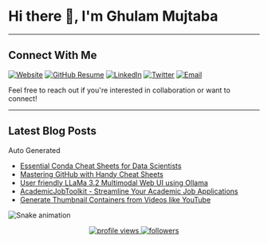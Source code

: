 # Hi there 👋, I'm Ghulam Mujtaba

---
## Connect With Me
[![Website](https://img.shields.io/badge/Website-gmujtaba.com-blue?style=flat&logo=google-chrome)](https://gmujtaba.com/)
[![GitHub Resume](https://img.shields.io/badge/GitHub-Resume-blue?logo=github&link=https://resume.github.io/?iamgmujtaba)](https://resume.github.io/?iamgmujtaba)
[![LinkedIn](https://img.shields.io/badge/LinkedIn-iamgmujtaba-blue?style=flat&logo=linkedin)](https://www.linkedin.com/in/iamgmujtaba/)
[![Twitter](https://img.shields.io/badge/Twitter-iamgmujtaba-blue?style=flat&logo=twitter)](https://twitter.com/iamgmujtaba)
[![Email](https://img.shields.io/badge/Email-gmujtaba@ieee.org-red?style=flat&logo=gmail)](mailto:gmujtaba@ieee.org)

Feel free to reach out if you're interested in collaboration or want to connect!

---

<!--
## GitHub Metrics
<p align="center">
  <img src="https://github-readme-streak-stats.herokuapp.com/?user=iamgmujtaba&theme=dark" alt="GitHub Streak"/>
  <img src="https://github-profile-trophy.vercel.app/?username=iamgmujtaba&theme=darkhub&row=1" alt="trophy"/>
</p>

-->

## Latest Blog Posts
Auto Generated
<!-- BLOG-POST-LIST:START -->
- [Essential Conda Cheat Sheets for Data Scientists](https://gmujtaba.com/blog/2025/essential-conda-cheat-sheets-for-data-scientists/)
- [Mastering GitHub with Handy Cheat Sheets](https://gmujtaba.com/blog/2024/mastering-github-with-handy-cheat-sheets/)
- [User friendly LLaMa 3.2 Multimodal Web UI using Ollama](https://gmujtaba.com/blog/2024/LLaMa3.2-multimodal-web-ui-using-ollama/)
- [AcademicJobToolkit - Streamline Your Academic Job Applications](https://gmujtaba.com/blog/2024/academic-job-search-toolkit/)
- [Generate Thumbnail Containers from Videos like YouTube](https://gmujtaba.com/blog/2024/generate-thumbnail-containers-from-videos/)
<!-- BLOG-POST-LIST:END -->


![Snake animation](https://cdn.jsdelivr.net/gh/iamgmujtaba/iamgmujtaba@output/github-contribution-grid-snake.svg)

<p align="center">
  <a href="https://github.com/iamgmujtaba">
    <img src="https://komarev.com/ghpvc/?username=iamgmujtaba" alt="profile views" />
  </a>
  <a href="https://github.com/iamgmujtaba?tab=followers">
    <img src="https://img.shields.io/github/followers/iamgmujtaba" alt="followers" />
  </a>
</p>
